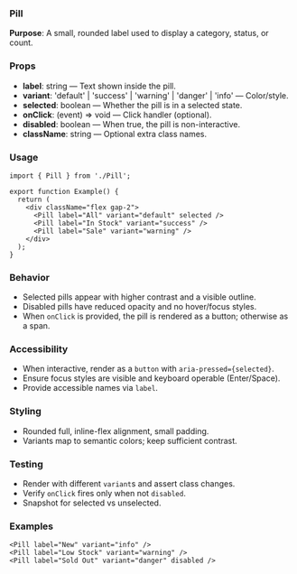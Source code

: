 ### Pill

**Purpose**: A small, rounded label used to display a category, status, or count.

### Props

- **label**: string — Text shown inside the pill.
- **variant**: 'default' | 'success' | 'warning' | 'danger' | 'info' — Color/style.
- **selected**: boolean — Whether the pill is in a selected state.
- **onClick**: (event) => void — Click handler (optional).
- **disabled**: boolean — When true, the pill is non-interactive.
- **className**: string — Optional extra class names.

### Usage

```tsx
import { Pill } from './Pill';

export function Example() {
  return (
    <div className="flex gap-2">
      <Pill label="All" variant="default" selected />
      <Pill label="In Stock" variant="success" />
      <Pill label="Sale" variant="warning" />
    </div>
  );
}
```

### Behavior

- Selected pills appear with higher contrast and a visible outline.
- Disabled pills have reduced opacity and no hover/focus styles.
- When `onClick` is provided, the pill is rendered as a button; otherwise as a span.

### Accessibility

- When interactive, render as a `button` with `aria-pressed={selected}`.
- Ensure focus styles are visible and keyboard operable (Enter/Space).
- Provide accessible names via `label`.

### Styling

- Rounded full, inline-flex alignment, small padding.
- Variants map to semantic colors; keep sufficient contrast.

### Testing

- Render with different `variant`s and assert class changes.
- Verify `onClick` fires only when not `disabled`.
- Snapshot for selected vs unselected.

### Examples

```tsx
<Pill label="New" variant="info" />
<Pill label="Low Stock" variant="warning" />
<Pill label="Sold Out" variant="danger" disabled />
```

